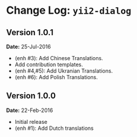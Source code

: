 Change Log: `yii2-dialog`
===================================

## Version 1.0.1

**Date:** 25-Jul-2016

- (enh #3): Add Chinese Translations.
- Add contribution templates.
- (enh #4,#5): Add Ukranian Translations.
- (enh #6): Add Polish Translations.

## Version 1.0.0

**Date:** 22-Feb-2016

- Initial release
- (enh #1): Add Dutch translations
